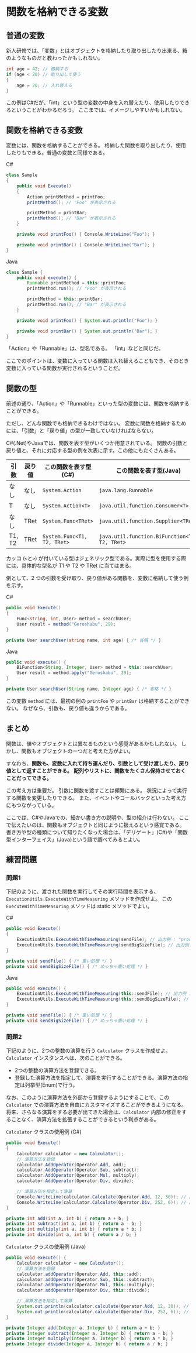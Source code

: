 # 関数を格納できる変数

## 普通の変数

新人研修では、「変数」とはオブジェクトを格納したり取り出したり出来る、箱のようなものだと教わったかもしれない。

```csharp
int age = 42; // 格納する
if (age < 20) // 取り出して使う
{
    age = 20; // 入れ替える
}
```

この例はC#だが、「int」という型の変数の中身を入れ替えたり、使用したりできるということがわかるだろう。
ここまでは、イメージしやすいかもしれない。

## 関数を格納できる変数

変数には、関数を格納することができる。
格納した関数を取り出したり、使用したりもできる。普通の変数と同様である。

C#
```csharp
class Sample
{
    public void Execute()
    {
        Action printMethod = printFoo;
        printMethod(); // "Foo" が表示される

        printMethod = printBar;
        printMethod(); // "Bar" が表示される
    }

    private void printFoo() { Console.WriteLine("Foo"); }

    private void printBar() { Console.WriteLine("Bar"); }
}
```

Java
```java
class Sample {
    public void execute() {
        Runnable printMethod = this::printFoo;
        printMethod.run(); // "Foo" が表示される

        printMethod = this::printBar;
        printMethod.run(); // "Bar" が表示される
    }

    private void printFoo() { System.out.println("Foo"); }

    private void printBar() { System.out.println("Bar"); }
}
```

「Action」や「Runnable」は、型名である。
「int」などと同じだ。

ここでのポイントは、変数に入っている関数は入れ替えることもでき、そのとき変数に入っている関数が実行されるということだ。

## 関数の型

前述の通り、「Action」や「Runnable」といった型の変数には、関数を格納することができる。

ただし、どんな関数でも格納できるわけではない。
変数に関数を格納するためには、「引数」と「戻り値」の型が一致していなければならない。

C#(.Net)やJavaでは、関数を表す型がいくつか用意されている。
関数の引数と戻り値と、それに対応する型の例を次表に示す。この他にもたくさんある。

|引数|戻り値|この関数を表す型(C#)|この関数を表す型(Java)|
|---|---|---|---|
|なし|なし|`System.Action`|`java.lang.Runnable`|
|T|なし|`System.Action<T>`|`java.util.function.Consumer<T>`|
|なし|TRet|`System.Func<TRet>`|`java.util.function.Supplier<TRet>`|
|T1, T2|TRet|`System.Func<T1, T2, TRet>`|`java.util.function.BiFunction<T1, T2, TRet>`|

カッコ (`<`と`>`) が付いている型はジェネリック型である。実際に型を使用する際には、具体的な型名が T1 や T2 や TRet に当てはまる。

例として、2 つの引数を受け取り、戻り値がある関数を、変数に格納して使う例を示す。

C#
```csharp
public void Execute()
{
    Func<string, int, User> method = searchUser;
    User result = method("Geroshabu", 29);
}

private User searchUser(string name, int age) { /* 省略 */ }
```

Java
```Java
public void execute() {
    BiFunction<String, Integer, User> method = this::searchUser;
    User result = method.apply("Geroshabu", 29);
}

private User searchUser(String name, Integer age) { /* 省略 */ }
```

この変数 `method` には、最初の例の `printFoo` や `printBar` は格納することができない。
なぜなら、引数も、戻り値も違うからである。

## まとめ

関数は、値やオブジェクトとは異なるものという感覚があるかもしれない。
しかし、関数もオブジェクトの一つだと考えた方がよい。

すなわち、**関数も、変数に入れて持ち運んだり、引数として受け渡したり、戻り値として返すことができる。**
**配列やリストに、関数をたくさん保持させておくことだってできる。**

この考え方は重要だ。
引数に関数を渡すことは頻繁にある。
状況によって実行する関数を変更したりできる。
また、イベントやコールバックといった考え方にもつながっている。

ここでは、C#やJavaでの、細かい書き方の説明や、型の紹介は行わない。
ここで伝えたいのは、関数もオブジェクトと同じように扱えるという感覚である。
書き方や型の種類について知りたくなった場合は、「デリゲート」(C#)や「関数型インターフェイス」(Java)という語で調べてみるとよい。

## 練習問題

### 問題1

下記のように、渡された関数を実行してその実行時間を表示する、`ExecutionUtils.ExecuteWithTimeMeasuring` メソッドを作成せよ。
この `ExecuteWithTimeMeasuring` メソッドは static メソッドでよい。

C#

```csharp
public void Execute()
{
    ExecutionUtils.ExecuteWithTimeMeasuring(sendFile); // 出力例 : "processing time is 164ms"
    ExecutionUtils.ExecuteWithTimeMeasuring(sendBigSizeFile); // 出力例 : "processing time is 1373ms"
}

private void sendFile() { /* 重い処理 */ }
private void sendBigSizeFile() { /* めっちゃ重い処理 */ }
```

Java

```java
public void execute() {
    ExecutionUtils.ExecuteWithTimeMeasuring(this::sendFile); // 出力例 : "processing time is 209ms"
    ExecutionUtils.ExecuteWithTimeMeasuring(this::sendBigSizeFile); // 出力例 : "processing time is 1910ms"
}

private void sendFile() { /* 重い処理 */ }
private void sendBigSizeFile() { /* めっちゃ重い処理 */ }
```

### 問題2

下記のように、2つの整数の演算を行う `Calculator` クラスを作成せよ。
`Calculator` インスタンスへは、次のことができる。

* 2つの整数の演算方法を登録できる。
* 登録した演算方法を指定して、演算を実行することができる。演算方法の指定は列挙型(Enum)で行う。

なお、このように演算方法を外部から登録するようにすることで、この `Calculator` での演算方法を自由にカスタマイズすることができるようになる。
将来、さらなる演算をする必要が出てきた場合は、`Calculator` 内部の修正をすることなく、演算方法を拡張することができるという利点がある。


`Calculator` クラスの使用例 (C#)

```csharp
public void Execute()
{
    Calculator calculator = new Calculator();
    // 演算方法を登録
    calculator.AddOperator(Operator.Add, add);
    calculator.AddOperator(Operator.Sub, subtract);
    calculator.AddOperator(Operator.Mul, multiply);
    calculator.AddOperator(Operator.Div, divide);

    // 演算方法を指定して演算
    Console.WriteLine(calculator.Calculate(Operator.Add, 12, 30)); // 出力 : 42
    Console.WriteLine(calculator.Calculate(Operator.Div, 252, 6)); // 出力 : 42
}

private int add(int a, int b) { return a + b; }
private int subtract(int a, int b) { return a - b; }
private int multiply(int a, int b) { return a * b; }
private int divide(int a, int b) { return a / b; }

```

`Calculator` クラスの使用例 (Java)

```java
public void execute() {
    Calculator calculator = new Calculator();
    // 演算方法を登録
    calculator.addOperator(Operator.Add, this::add);
    calculator.addOperator(Operator.Sub, this::subtract);
    calculator.addOperator(Operator.Mul, this::multiply);
    calculator.addOperator(Operator.Div, this::divide);

    // 演算方法を指定して演算
    System.out.println(calculator.calculate(Operator.Add, 12, 30)); // 出力 : 42
    System.out.println(calculator.calculate(Operator.Div, 252, 6)); // 出力 : 42
}

private Integer add(Integer a, Integer b) { return a + b; }
private Integer subtract(Integer a, Integer b) { return a - b; }
private Integer multiply(Integer a, Integer b) { return a * b; }
private Integer divide(Integer a, Integer b) { return a / b; }
```
